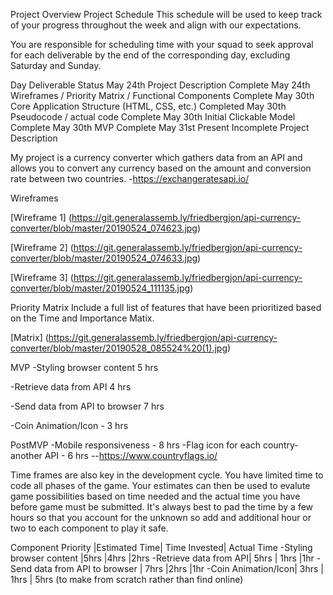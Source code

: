 Project Overview
Project Schedule
This schedule will be used to keep track of your progress throughout the week and align with our expectations.

You are responsible for scheduling time with your squad to seek approval for each deliverable by the end of the corresponding day, excluding Saturday and Sunday.

Day	Deliverable	Status
May 24th	Project Description	Complete
May 24th	Wireframes / Priority Matrix / Functional Components	Complete
May 30th	Core Application Structure (HTML, CSS, etc.)	Completed
May 30th	Pseudocode / actual code	Complete
May 30th	Initial Clickable Model	Complete
May 30th	MVP	Complete
May 31st	Present	Incomplete
Project Description

My project is a currency converter which gathers data from an API and allows you to convert any currency based on the amount and conversion rate between two countries.
 -https://exchangeratesapi.io/

Wireframes

[Wireframe 1] (https://git.generalassemb.ly/friedbergjon/api-currency-converter/blob/master/20190524_074623.jpg)

[Wireframe 2] (https://git.generalassemb.ly/friedbergjon/api-currency-converter/blob/master/20190524_074633.jpg)

[Wireframe 3] (https://git.generalassemb.ly/friedbergjon/api-currency-converter/blob/master/20190524_111135.jpg)

Priority Matrix
Include a full list of features that have been prioritized based on the Time and Importance Matix.

[Matrix] (https://git.generalassemb.ly/friedbergjon/api-currency-converter/blob/master/20190528_085524%20(1).jpg)

MVP
-Styling browser content 5 hrs

-Retrieve data from API 4 hrs

-Send data from API to browser 7 hrs

-Coin Animation/Icon - 3 hrs




PostMVP
-Mobile responsiveness - 8 hrs      -Flag icon for each country- another API - 6 hrs --https://www.countryflags.io/


Time frames are also key in the development cycle. You have limited time to code all phases of the game. Your estimates can then be used to evalute game possibilities based on time needed and the actual time you have before game must be submitted. It's always best to pad the time by a few hours so that you account for the unknown so add and additional hour or two to each component to play it safe.

Component	Priority	|Estimated Time|	Time Invested|	Actual Time
-Styling browser content	|5hrs	 |4hrs  |2hrs
-Retrieve data from API|	5hrs	| 1hrs |1hr
-Send data from API to browser | 7hrs |2hrs |1hr
-Coin Animation/Icon| 3hrs  | 1hrs  |  5hrs (to make from scratch rather than find online)
